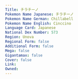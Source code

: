 ```yaml
---
﻿Title: チラチーノ
Pokemon Name Japanese: チラチーノ
Pokemon Name German: Chillabell
Pokemon Name English: Cinccino
Language Card: Japanese
National Dex Number: 573
Region: Unova
Regional Form: false
Additional Form: false
Mega: false
Gigantamax: false
Cover: false
Link: 
Owned: 
---
```

